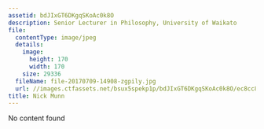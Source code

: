 ```yaml
---
assetid: bdJIxGT6DKgqSKoAc0k8O
description: Senior Lecturer in Philosophy, University of Waikato
file:
  contentType: image/jpeg
  details:
    image:
      height: 170
      width: 170
    size: 29336
  fileName: file-20170709-14908-zgpily.jpg
  url: //images.ctfassets.net/bsux5spekp1p/bdJIxGT6DKgqSKoAc0k8O/ec8cc808f8a88ed0b0ac29cae4d416b3/file-20170709-14908-zgpily.jpg
title: Nick Munn
---
```

No content found